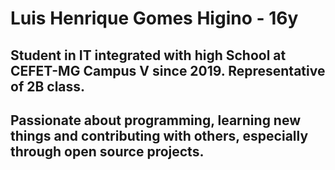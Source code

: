# Luis Henrique Gomes Higino - 16y

## Student in IT integrated with high School at CEFET-MG Campus V since 2019. Representative of 2B class.

## Passionate about programming, learning new things and contributing with others, especially through open source projects. 

<!--
**LuisHGH/LuisHGH** is a ✨ _special_ ✨ repository because its `README.md` (this file) appears on your GitHub profile.
